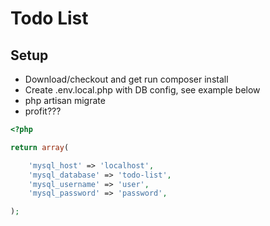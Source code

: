 Todo List
=========

Setup
-------

- Download/checkout and get run composer install
- Create .env.local.php with DB config, see example below
- php artisan migrate
- profit???


```php
<?php

return array(

    'mysql_host' => 'localhost',
    'mysql_database' => 'todo-list',
    'mysql_username' => 'user',
    'mysql_password' => 'password',

);
```